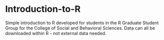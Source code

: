 # Introduction-to-R
Simple introduction to R developed for students in the R Graduate Student Group for the College of Social and Behavioral Sciences. Data can all be downloaded within R - not external data needed. 
